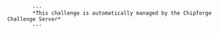 
            ---
            *This challenge is automatically managed by the Chipforge Challenge Server*
            ---
        